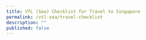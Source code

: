```yaml
---
title: VTL (Sea) Checklist for Travel to Singapore
permalink: /vtl-sea/travel-checklist
description: ""
published: false
---
```


